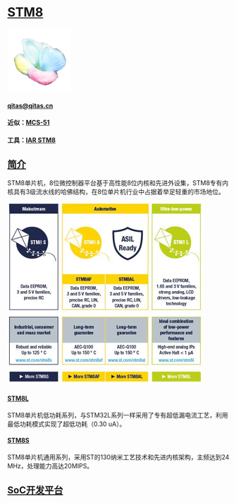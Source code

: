 ﻿# [STM8](https://github.com/mcuyun/STM8) 

[![sites](SoC/SoC.png)](http://www.qitas.cn) 

####  qitas@qitas.cn

#### 近似：[MCS-51](https://github.com/sochub/MCS-51) 
#### 工具：[IAR STM8](https://www.iar.com/iar-embedded-workbench/#!?architecture=STM8&currentTab=overview) 

## [简介](https://github.com/sochub/STM8/wiki)

STM8单片机，8位微控制器平台基于高性能8位内核和先进外设集，STM8专有内核具有3级流水线的哈佛结构，在8位单片机行业中占据着举足轻重的市场地位。

[![sites](SoC/STM8.png)](https://www.st.com/zh/microcontrollers-microprocessors/stm8-8-bit-mcus.html) 

#### [STM8L](https://github.com/mcuyun/STM8L) 

STM8单片机低功耗系列，与STM32L系列一样采用了专有超低漏电流工艺，利用最低功耗模式实现了超低功耗（0.30 uA）。

#### [STM8S](https://github.com/mcuyun/STM8S) 

STM8单片机通用系列，采用ST的130纳米工艺技术和先进内核架构，主频达到24 MHz，处理能力高达20MIPS。



##  [SoC开发平台](http://www.qitas.cn)  


